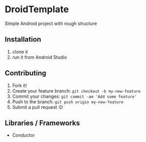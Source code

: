 # DroidTemplate
Simple Android project with rough structure

## Installation
1. clone it
2. run it from Android Studio

## Contributing
1. Fork it!
2. Create your feature branch: `git checkout -b my-new-feature`
3. Commit your changes: `git commit -am 'Add some feature'`
4. Push to the branch: `git push origin my-new-feature`
5. Submit a pull request :D

## Libraries / Frameworks
* Conductor
